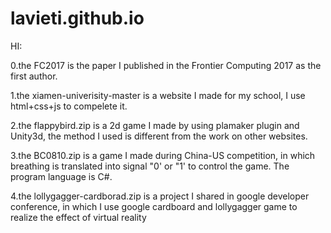 # lavieti.github.io

HI:

0.the FC2017 is the paper I published in the Frontier Computing 2017 as the first author.

1.the xiamen-univerisity-master is a website I made for my school, I use html+css+js to compelete it.

2.the flappybird.zip is a 2d game I made by using plamaker plugin and Unity3d, the method I used is different from the work on other websites.

3.the BC0810.zip is a game I made during China-US competition, in which breathing is translated into signal "0' or "1' to control the game. The program language is C#.

4.the lollygagger-cardborad.zip is a project I shared in google developer conference, in which I use google cardboard and 
lollygagger game to realize the effect of virtual reality
